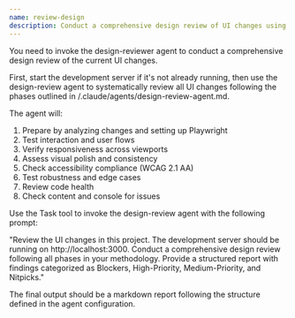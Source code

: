 ```yaml
---
name: review-design
description: Conduct a comprehensive design review of UI changes using the design-review agent
---
```


You need to invoke the design-reviewer agent to conduct a comprehensive design review of the current UI changes.

First, start the development server if it's not already running, then use the design-review agent to systematically review all UI changes following the phases outlined in /.claude/agents/design-review-agent.md.

The agent will:
1. Prepare by analyzing changes and setting up Playwright
2. Test interaction and user flows
3. Verify responsiveness across viewports
4. Assess visual polish and consistency
5. Check accessibility compliance (WCAG 2.1 AA)
6. Test robustness and edge cases
7. Review code health
8. Check content and console for issues

Use the Task tool to invoke the design-review agent with the following prompt:

"Review the UI changes in this project. The development server should be running on http://localhost:3000. Conduct a comprehensive design review following all phases in your methodology. Provide a structured report with findings categorized as Blockers, High-Priority, Medium-Priority, and Nitpicks."

The final output should be a markdown report following the structure defined in the agent configuration.
